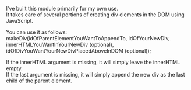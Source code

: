 I've built this module primarily for my own use.\
It takes care of several portions of creating div elements in the DOM using JavaScript.

You can use it as follows:\
makeDiv(idOfParentElementYouWantToAppendTo, idOfYourNewDiv, innerHTMLYouWantInYourNewDiv (optional), idOfDivYouWantYourNewDivPlacedAboveInDOM (optional));

If the innerHTML argument is missing, it will simply leave the innerHTML empty.\
If the last argument is missing, it will simply append the new div as the last child of the parent element.
